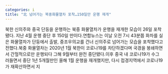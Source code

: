 ```yaml
---
categories: i
title: "北 넘어가는 북중화물열차 포착…150일만 운행 재개"
---
```

북한 신의주와 중국 단둥을 운행하는 북중 화물열차가 운행을 재개한 모습이 26일 포착됐다. 지난 4월 운행 중단 후 150일 만이다.연합뉴스는 이날 오전 7시 43분쯤 화차를 실은 화물열차가 단둥에서 출발, 중조우의교를 건너 신의주로 넘어가는 모습을 포착했다고 전했다.북중 화물열차는 2020년 1월 북한이 코로나19를 차단하겠다며 국경을 봉쇄하면서 간헐적으로만 운행되다 그해 9월부터 완전 중단됐다.이후 중국 내 코로나19가 수그러들면서 중단 1년 5개월만인 올해 1월 운행을 재개했지만, 다시 접경지역에서 코로나19가 재확산하면서 지